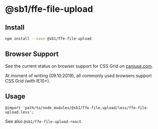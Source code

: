 # @sb1/ffe-file-upload

## Install

```bash
npm install --save @sb1/ffe-file-upload
```

## Browser Support

See the current status on browser support for CSS Grid on [caniuse.com](https://caniuse.com/#feat=css-grid).

At moment of writing (09.10.2019), all commonly used browsers support CSS Grid (with IE10+).

## Usage

```less
@import 'path/to/node_modules/@sb1/ffe-file.upload/less/ffe-file-upload.less';
```

See also `@sb1/ffe-file-upload-react`.
